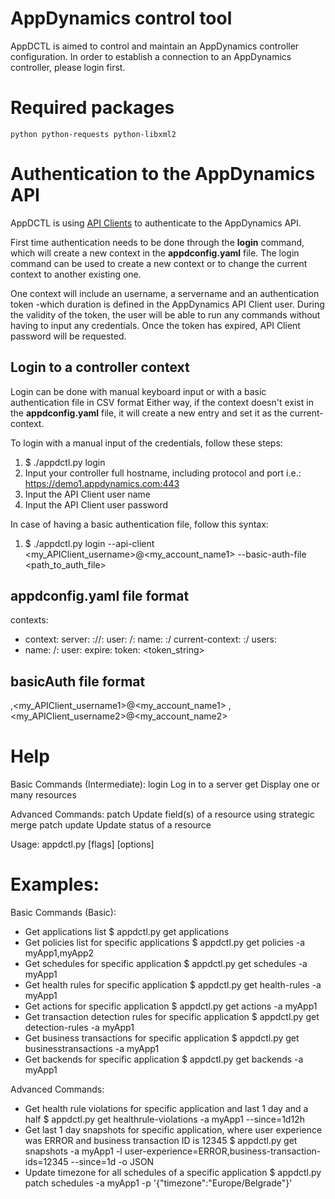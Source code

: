 # AppDynamics control tool

AppDCTL is aimed to control and maintain an AppDynamics controller configuration.
In order to establish a connection to an AppDynamics controller, please login first.


# Required packages

	python python-requests python-libxml2



# Authentication to the AppDynamics API

AppDCTL is using [API Clients](https://docs.appdynamics.com/display/PRO45/API+Clients) to authenticate to the AppDynamics API.

First time authentication needs to be done through the **login** command, which will create a new context in the **appdconfig.yaml** file. The login command can be used to create a new context or to change the current context to another existing one.

One context will include an username, a servername and an authentication token -which duration is defined in the AppDynamics API Client user. During the validity of the token, the user will be able to run any commands without having to input any credentials. Once the token has expired, API Client password will be requested.

## Login to a controller context
Login can be done with manual keyboard input or with a basic authentication file in CSV format
Either way, if the context doesn't exist in the **appdconfig.yaml** file, it will create a new entry and set it as the current-context.

To login with a manual input of the credentials, follow these steps:
1. $ ./appdctl.py login
2. Input your controller full hostname, including protocol and port
   i.e.: https://demo1.appdynamics.com:443
3. Input the API Client user name
4. Input the API Client user password

In case of having a basic authentication file, follow this syntax:
1. $ ./appdctl.py login --api-client <my_APIClient_username>@<my_account_name1> --basic-auth-file <path_to_auth_file>

## appdconfig.yaml file format

contexts:
- context:
    server: <protocol>://<ip>:<port>
    user: <username>/<ip>:<port>
  name: <ip>:<port>/<username>
current-context: <ip>:<port>/<username>
users:
- name: <username>/<ip>:<port>
  user:
    expire: <yyyy-MM-dd hh:mm:ss.xxxxxx>
    token: <token_string>

## basicAuth file format
<password1>,<my_APIClient_username1>@<my_account_name1>
<password2>,<my_APIClient_username2>@<my_account_name2>



# Help

Basic Commands (Intermediate):
   login         Log in to a server
   get           Display one or many resources

Advanced Commands:
   patch         Update field(s) of a resource using strategic merge patch
   update        Update status of a resource

Usage:
   appdctl.py [flags] [options]


# Examples:

Basic Commands (Basic):
 * Get applications list
   $ appdctl.py get applications
 * Get policies list for specific applications
   $ appdctl.py get policies -a myApp1,myApp2
 * Get schedules for specific application
   $ appdctl.py get schedules -a myApp1
 * Get health rules for specific application
   $ appdctl.py get health-rules -a myApp1
 * Get actions for specific application
   $ appdctl.py get actions -a myApp1
 * Get transaction detection rules for specific application
   $ appdctl.py get detection-rules -a myApp1
 * Get business transactions for specific application
   $ appdctl.py get businesstransactions -a myApp1
 * Get backends for specific application
   $ appdctl.py get backends -a myApp1

Advanced Commands:
 * Get health rule violations for specific application and last 1 day and a half
   $ appdctl.py get healthrule-violations -a myApp1 --since=1d12h
 * Get last 1 day snapshots for specific application, where user experience was ERROR and business transaction ID is 12345
   $ appdctl.py get snapshots -a myApp1 -l user-experience=ERROR,business-transaction-ids=12345 --since=1d -o JSON
 * Update timezone for all schedules of a specific application
   $ appdctl.py patch schedules -a myApp1 -p '{"timezone":"Europe\/Belgrade"}'